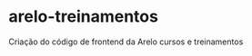 arelo-treinamentos
==================
 
Criação do código de frontend da Arelo cursos e treinamentos